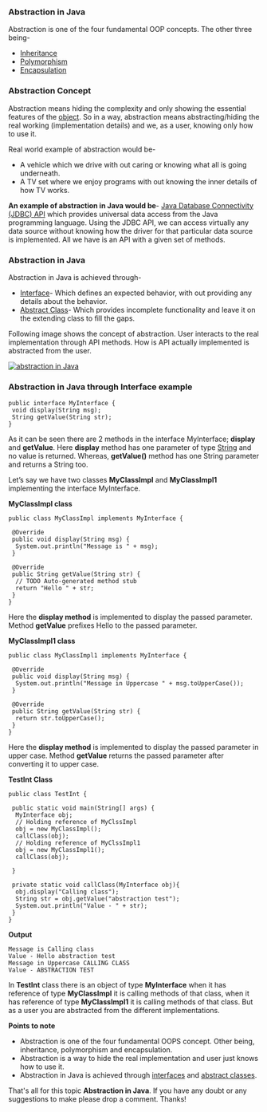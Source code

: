 ### Abstraction in Java

Abstraction is one of the four fundamental OOP concepts. The other three being-

- [Inheritance](https://www.netjstech.com/2015/04/inheritance-in-java.html)
- [Polymorphism](https://www.netjstech.com/2015/04/polymorphism-in-java.html)
- [Encapsulation](https://www.netjstech.com/2015/04/encapsulation-in-java.html)

### Abstraction Concept

Abstraction means hiding the complexity and only showing the essential features of the [object](https://www.netjstech.com/2015/04/object-in-java.html). So in a way, abstraction means abstracting/hiding the real working (implementation details) and we, as a user, knowing only how to use it.

Real world example of abstraction would be-

- A vehicle which we drive with out caring or knowing what all is going underneath.
- A TV set where we enjoy programs with out knowing the inner details of how TV works.





**An example of abstraction in Java would be**- [Java Database Connectivity (JDBC) API](https://www.netjstech.com/2017/12/java-jdbc-overview-jdbc-tutorial.html) which provides universal data access from the Java programming language. Using the JDBC API, we can access virtually any data source without knowing how the driver for that particular data source is implemented. All we have is an API with a given set of methods.



### Abstraction in Java

Abstraction in Java is achieved through-

- [Interface](https://www.netjstech.com/2015/05/interface-in-java.html)- Which defines an expected behavior, with out providing any details about the behavior.
- [Abstract Class](https://www.netjstech.com/2015/04/abstract-class-in-java.html)- Which provides incomplete functionality and leave it on the extending class to fill the gaps.

Following image shows the concept of abstraction. User interacts to the real implementation through API methods. How is API actually implemented is abstracted from the user.

[![abstraction in Java](https://kingcall.oss-cn-hangzhou.aliyuncs.com/blog/img/2020/12/03/20:22:29-Abstraction.png)](https://4.bp.blogspot.com/-_4lL8SmtMDA/XCHIKFjKkGI/AAAAAAAABFY/ezIQ7D8rmQsMjx0SVvt4P1Nxqe7OrlHCQCPcBGAYYCw/s1600/Abstraction.png)

### Abstraction in Java through Interface example

```
public interface MyInterface {
 void display(String msg);
 String getValue(String str);
}
```

As it can be seen there are 2 methods in the interface MyInterface; **display** and **getValue**. Here **display** method has one parameter of type [String](https://www.netjstech.com/2016/07/string-in-java.html) and no value is returned. Whereas, **getValue()** method has one String parameter and returns a String too.

Let’s say we have two classes **MyClassImpl** and **MyClassImpl1** implementing the interface MyInterface.

**MyClassImpl class**

```
public class MyClassImpl implements MyInterface {

 @Override
 public void display(String msg) {
  System.out.println("Message is " + msg);
 }

 @Override
 public String getValue(String str) {
  // TODO Auto-generated method stub
  return "Hello " + str;
 }
}
```

Here the **display method** is implemented to display the passed parameter. Method **getValue** prefixes Hello to the passed parameter.

**MyClassImpl1 class**

```
public class MyClassImpl1 implements MyInterface {

 @Override
 public void display(String msg) {
  System.out.println("Message in Uppercase " + msg.toUpperCase());
 }

 @Override
 public String getValue(String str) {
  return str.toUpperCase();
 }
}
```

Here the **display method** is implemented to display the passed parameter in upper case. Method **getValue** returns the passed parameter after converting it to upper case.

**TestInt Class**

```
public class TestInt {

 public static void main(String[] args) {
  MyInterface obj;
  // Holding reference of MyClssImpl
  obj = new MyClassImpl();
  callClass(obj);
  // Holding reference of MyClssImpl1
  obj = new MyClassImpl1();
  callClass(obj);

 }
 
 private static void callClass(MyInterface obj){
  obj.display("Calling class");
  String str = obj.getValue("abstraction test");
  System.out.println("Value - " + str);
 }
}
```

**Output**

```
Message is Calling class
Value - Hello abstraction test
Message in Uppercase CALLING CLASS
Value - ABSTRACTION TEST
```

In **TestInt** class there is an object of type **MyInterface** when it has reference of type **MyClassImpl** it is calling methods of that class, when it has reference of type **MyClassImpl1** it is calling methods of that class. But as a user you are abstracted from the different implementations.

**Points to note**

- Abstraction is one of the four fundamental OOPS concept. Other being, inheritance, polymorphism and encapsulation.
- Abstraction is a way to hide the real implementation and user just knows how to use it.
- Abstraction in Java is achieved through [interfaces](https://www.netjstech.com/2015/05/interface-in-java.html) and [abstract classes](https://www.netjstech.com/2015/04/abstract-class-in-java.html).

That's all for this topic **Abstraction in Java**. If you have any doubt or any suggestions to make please drop a comment. Thanks!